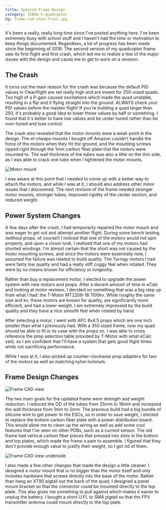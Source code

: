 ```yaml
---
title: Updated Frame Design
category: 350mm-h-quadcopter
bg: frame-cad-view-front.jpg
---
```


It's been a really, really long time since I've posted anything here. I've been extremely busy with school stuff and I haven't had the time or motivation to keep things documented. Regardless, a lot of progress has been made since the beginning of 2016. The second version of my quadcopter frame saw its first flight and first crash, which led me to realize a few of the major issues with the design and cause me to get to work on a revision.


## The Crash

It turns out the main reason for the crash was because the default PID values in Cleanflight are set really high and are meant for 250-sized quads. Too high of a P-gain caused oscillations which made the quad unstable, resulting in a flip and it flying straight into the ground. ALWAYS check your PID values before the maiden flight! If you're building a quad larger than 250, it's probably a good idea to lower those values by half or something. I found that it's better to have low values and be under-tuned rather than be over-tuned and lose control.

The crash also revealed that the motor mounts were a weak point in the design. The el-cheapo mounts I bought off Amazon couldn't handle the force of the motors when they hit the ground, and the mounting screws ripped right through the 1mm carbon fiber plate that the motors were mounted to. The wall thickness of the tubes was also a little on the thin side, as I was able to crack one tube when I tightened the motor mounts.

![Motor mount](motor-mount.jpg)

I was aware at this point that I needed to come up with a better way to attach the motors, and while I was at it, I should also address other minor issues that I discovered. The next revision of the frame needed stronger motor mounts, stronger tubes, improved rigidity of the center section, and reduced weight.


## Power System Changes

A few days after the crash, I had temporarily repaired the motor mount and was eager to get out and attempt another flight. During some bench testing (without props, of course!) I noticed that one of the motors would not spin properly, and upon a closer look, I realized that one of my motors had shorted windings. I'm almost certain that the short was not caused by the motor mounting screws, and since the motors were essentially new, I assumed the failure was related to build quality. The Turnigy motors I had were fairly low quality and had a really stiff coggy feel when rotated. They were by no means known for efficiency or longevitiy.

Rather than buy a replacement motor, I elected to upgrade the power system with new motors and props. After a decent amount of time in eCalc and looking at motor reviews, I decided on something that was a big step up from what I had: the T-Motor MT2208-18 1100kv. While roughly the same size and kv, these motors are known for quality, are significantly more efficient, and had a lower weight. I am extremely impressed by the build quality and they have a nice smooth feel when rotated by hand.

After selecting a motor, I went with APC 8x4.5 props which are one inch smaller than what I previously had. With a 350 sized frame, now my quad should be able to fit in its case with the props on. I was able to cross reference the prop selection table provided by T-Motor with what eCalc said, so I am confident that I'll have a system that gets good flight times while not sacrificing performance.

While I was at it, I also picked up counter-clockwise prop adapters for two of the motors as well as matching nylon locknuts.


## Frame Design Changes

![Frame CAD view](frame-cad-view.jpg)

The two main goals for the updated frame were strength and weight reduction. I reduced the OD of the tubes from 25mm to 16mm and increased the wall thickness from 1mm to 2mm. The previous build had a big bundle of silicone wire to get power to the ESCs, so in order to save weight, I elected to replace the bottom carbon fiber plate with a power distribution board. This would allow me to clean up the wiring as well as add some cool features that I've seen on other PDBs, such as a current sensor. The old frame had vertical carbon fiber pieces that pressed into slots in the bottom and top plates, which made the frame a pain to assemble. I figured that they don't provide enough value to justify their weight, so I got rid of them.

![Frame CAD view underside](frame-cad-view-underside.jpg)

I also made a few other changes that made the design a little cleaner. I designed a motor mount that is no bigger than the motor itself and only includes hardware that screws directly into the base of the motor. Rather than hang an XT90 pigtail out the back of the quad, I designed a panel mount bracket so that the connector could be mounted directly to the top plate. This also gives me something to pull against which makes it easier to unplug the battery. I bought a short U.FL to SMA pigtail so that the FPV transmitter antenna could mount directly to the top plate.
